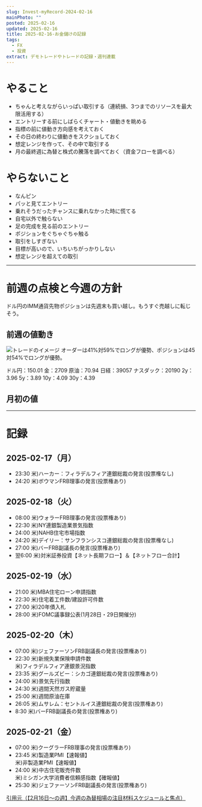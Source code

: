 ```yaml
---
slug: Invest-myRecord-2024-02-16
mainPhoto: ""
posted: 2025-02-16
updated: 2025-02-16
title: 2025-02-16-お金儲けの記録
tags:
  - FX
  - 投資
extract: デモトレードやトレードの記録・週刊連載
---
```

# やること

- ちゃんと考えながらいっぱい取引する（連続損、3つまでのリソースを最大限活用する）
- エントリーする前にしばらくチャート・値動きを眺める
- 指標の前に値動き方向感を考えておく
- その日の終わりに値動きをスクショしておく
- 想定レンジを作って、その中で取引する
- 月の最終週に為替と株式の騰落を調べておく（資金フローを調べる）
# やらないこと

- なんピン
- パッと見てエントリー
- 乗れそうだったチャンスに乗れなかった時に慌てる
- 自宅以外で触らない
- 足の完成を見る前のエントリー
- ポジションをぐちゃぐちゃ触る
- 取引をしすぎない
- 目標が高いので、いちいちがっかりしない
- 想定レンジを超えての取引
***
# 前週の点検と今週の方針

ドル円のIMM通貨先物ポジションは先週末も買い越し。もうすぐ売越しに転じそう。

## 前週の値動き

![トレードのイメージ](../../../images/invest/weekly/Invest-myRecord-2024-10-28/01.png)
オーダーは41%対59%でロングが優勢、ポジションは45対54%でロングが優勢。

ドル円：150.01
金：2709
原油：70.94
日経：39057
ナスダック：20190
2y：3.96
5y：3.89
10y：4.09
30y：4.39

## 月初の値
***
# 記録

## 2025-02-17（月）

- 23:30	米)ハーカー：フィラデルフィア連銀総裁の発言(投票権なし)
- 24:20	米)ボウマンFRB理事の発言(投票権あり)
## 2025-02-18（火）

- 08:00	米)ウォラーFRB理事の発言(投票権あり)	
- 22:30	米)NY連銀製造業景気指数
- 24:00	米)NAHB住宅市場指数
- 24:20	米)デイリー：サンフランシスコ連銀総裁の発言(投票権なし)
- 27:00	米)バーFRB副議長の発言(投票権あり)
- 翌6:00	米)対米証券投資【ネット長期フロー】＆【ネットフロー合計】
## 2025-02-19（水）

- 21:00	米)MBA住宅ローン申請指数
- 22:30	米)住宅着工件数/建設許可件数
- 27:00	米)20年債入札
- 28:00	米)FOMC議事録公表(1月28日・29日開催分)
## 2025-02-20（木）

- 07:00	米)ジェファーソンFRB副議長の発言(投票権あり)
- 22:30	米)新規失業保険申請件数  
  米)フィラデルフィア連銀景況指数
- 23:35	米)グールズビー：シカゴ連銀総裁の発言(投票権あり)
- 24:00	米)景気先行指数
- 24:30	米)週間天然ガス貯蔵量
- 25:00	米)週間原油在庫
- 26:05	米)ムサレム：セントルイス連銀総裁の発言(投票権あり)
- 8:30	米)バーFRB副議長の発言(投票権あり)
## 2025-02-21（金）

- 07:00	米)クーグラーFRB理事の発言(投票権あり)
- 23:45	米)製造業PMI【速報値】  
  米)非製造業PMI【速報値】
- 24:00	米)中古住宅販売件数  
  米)ミシガン大学消費者信頼感指数【確報値】
- 25:30	米)ジェファーソンFRB副議長の発言(投票権あり)

[引用元（【2月16日～の週】今週の為替相場の注目材料スケジュールと焦点）](https://kissfx.com/article/20250216weekfx.html)